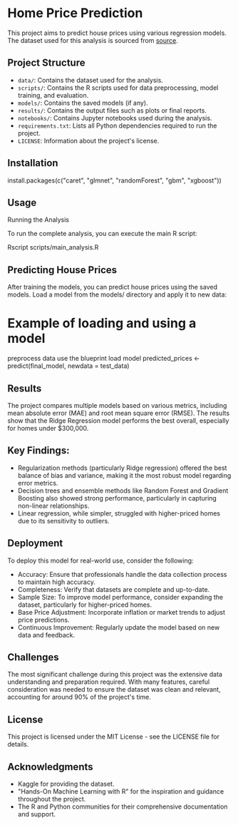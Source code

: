 # Home Price Prediction

This project aims to predict house prices using various regression models. The dataset used for this analysis is sourced from [source](https://www.kaggle.com/competitions/house-prices-advanced-regression-techniques).

## Project Structure

- `data/`: Contains the dataset used for the analysis.
- `scripts/`: Contains the R scripts used for data preprocessing, model training, and evaluation.
- `models/`: Contains the saved models (if any).
- `results/`: Contains the output files such as plots or final reports.
- `notebooks/`: Contains Jupyter notebooks used during the analysis.
- `requirements.txt`: Lists all Python dependencies required to run the project.
- `LICENSE`: Information about the project's license.

## Installation
install.packages(c("caret", "glmnet", "randomForest", "gbm", "xgboost"))

## Usage
Running the Analysis

To run the complete analysis, you can execute the main R script:

Rscript scripts/main_analysis.R

## Predicting House Prices

After training the models, you can predict house prices using the saved models. Load a model from the models/ directory and apply it to new data:

# Example of loading and using a model

preprocess data
use the blueprint
load model
predicted_prices <- predict(final_model, newdata = test_data)

## Results

The project compares multiple models based on various metrics, including mean absolute error (MAE) and root mean square error (RMSE). The results show that the Ridge Regression model performs the best overall, especially for homes under $300,000.

## Key Findings:

- Regularization methods (particularly Ridge regression) offered the best balance of bias and variance, making it the   most robust model regarding error metrics.
- Decision trees and ensemble methods like Random Forest and Gradient Boosting also showed strong performance,          particularly in capturing non-linear relationships.
- Linear regression, while simpler, struggled with higher-priced homes due to its sensitivity to outliers.

## Deployment

To deploy this model for real-world use, consider the following:

- Accuracy: Ensure that professionals handle the data collection process to maintain high accuracy.
- Completeness: Verify that datasets are complete and up-to-date.
- Sample Size: To improve model performance, consider expanding the dataset, particularly for higher-priced homes.
- Base Price Adjustment: Incorporate inflation or market trends to adjust price predictions.
- Continuous Improvement: Regularly update the model based on new data and feedback.

## Challenges

The most significant challenge during this project was the extensive data understanding and preparation required. With many features, careful consideration was needed to ensure the dataset was clean and relevant, accounting for around 90% of the project's time.

## License

This project is licensed under the MIT License - see the LICENSE file for details.

## Acknowledgments

- Kaggle for providing the dataset.
- "Hands-On Machine Learning with R" for the inspiration and guidance throughout the project.
- The R and Python communities for their comprehensive documentation and support.


